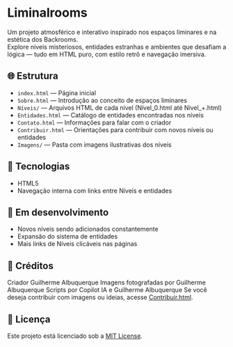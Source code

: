 # Liminalrooms

Um projeto atmosférico e interativo inspirado nos espaços liminares e na estética dos Backrooms.  
Explore níveis misteriosos, entidades estranhas e ambientes que desafiam a lógica — tudo em HTML puro, com estilo retrô e navegação imersiva.

## 🌐 Estrutura

- `index.html` — Página inicial
- `Sobre.html` — Introdução ao conceito de espaços liminares
- `Níveis/` — Arquivos HTML de cada nível (Nível_0.html até Nível_+.html)
- `Entidades.html` — Catálogo de entidades encontradas nos níveis
- `Contato.html` — Informações para falar com o criador
- `Contribuir.html` — Orientações para contribuir com novos níveis ou entidades
- `Imagens/` — Pasta com imagens ilustrativas dos níveis

## 🧱 Tecnologias

- HTML5
- Navegação interna com links entre Níveis e entidades

## 🚧 Em desenvolvimento

- Novos níveis sendo adicionados constantemente
- Expansão do sistema de entidades
- Mais links de Níveis clicáveis nas páginas

## 📸 Créditos

Criador Guilherme Albuquerque
Imagens fotografadas por Guilherme Albuquerque
Scripts por Copilot IA e Guilherme Albuquerque
Se você deseja contribuir com imagens ou ideias, acesse [Contribuir.html](Liminalrooms/Contribuir.html).

## 📄 Licença

Este projeto está licenciado sob a [MIT License](LICENSE.md).
